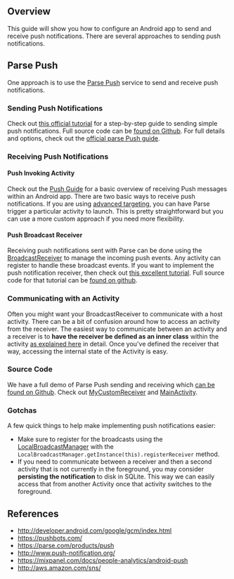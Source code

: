 ## Overview

This guide will show you how to configure an Android app to send and receive push notifications. There are several approaches to sending push notifications.

## Parse Push

One approach is to use the [Parse Push](https://parse.com/tutorials/android-push-notifications) service to send and receive push notifications.

### Sending Push Notifications

Check out [this official tutorial](https://parse.com/tutorials/android-push-notifications) for a step-by-step guide to sending simple push notifications. Full source code can be [found on Github](https://github.com/ParsePlatform/PushTutorial). For full details and options, check out the [official parse Push guide](https://parse.com/docs/push_guide#setup/Android). 

### Receiving Push Notifications

#### Push Invoking Activity

Check out the [Push Guide](https://parse.com/docs/push_guide#receiving/Android) for a basic overview of receiving Push messages within an Android app. There are two basic ways to receive push notifications. If you are using [advanced targeting](https://parse.com/docs/push_guide#sending-queries/Android), you can have Parse trigger a particular activity to launch. This is pretty straightforward but you can use a more custom approach if you need more flexibility.

#### Push Broadcast Receiver

Receiving push notifications sent with Parse can be done using the [BroadcastReceiver](http://developer.android.com/reference/android/content/BroadcastReceiver.html) to manage the incoming push events. Any activity can register to handle these broadcast events. If you want to implement the push notification receiver, then check out [this excellent tutorial](http://ahirazitai.blogspot.in/2013/05/push-notification.html). Full source code for that tutorial can be [found on github](https://github.com/ahiraz/pushNotificationDemo). 

### Communicating with an Activity

Often you might want your BroadcastReceiver to communicate with a host activity. There can be a bit of confusion around how to access an activity from the receiver. The easiest way to communicate between an activity and a receiver is to **have the receiver be defined as an inner class** within the activity [as explained here](http://stackoverflow.com/a/10218242) in detail. Once you've defined the receiver that way, accessing the internal state of the Activity is easy.

### Source Code

We have a full demo of Parse Push sending and receiving which [can be found on Github](https://github.com/thecodepath/ParsePushNotificationExample/tree/master/src/com/test). Check out [MyCustomReceiver](https://github.com/thecodepath/ParsePushNotificationExample/blob/master/src/com/test/MyCustomReceiver.java) and [MainActivity](https://github.com/thecodepath/ParsePushNotificationExample/blob/master/src/com/test/MainActivity.java). 

### Gotchas

A few quick things to help make implementing push notifications easier:

 * Make sure to register for the broadcasts using the [LocalBroadcastManager](http://developer.android.com/reference/android/support/v4/content/LocalBroadcastManager.html) with the `LocalBroadcastManager.getInstance(this).registerReceiver` method. 
 * If you need to communicate between a receiver and then a second activity that is not currently in the foreground, you may consider **persisting the notification** to disk in SQLite. This way we can easily access that from another Activity once that activity switches to the foreground.

## References

* <http://developer.android.com/google/gcm/index.html>
* <https://pushbots.com/>
* <https://parse.com/products/push>
* <http://www.push-notification.org/>
* <https://mixpanel.com/docs/people-analytics/android-push>
* <http://aws.amazon.com/sns/>